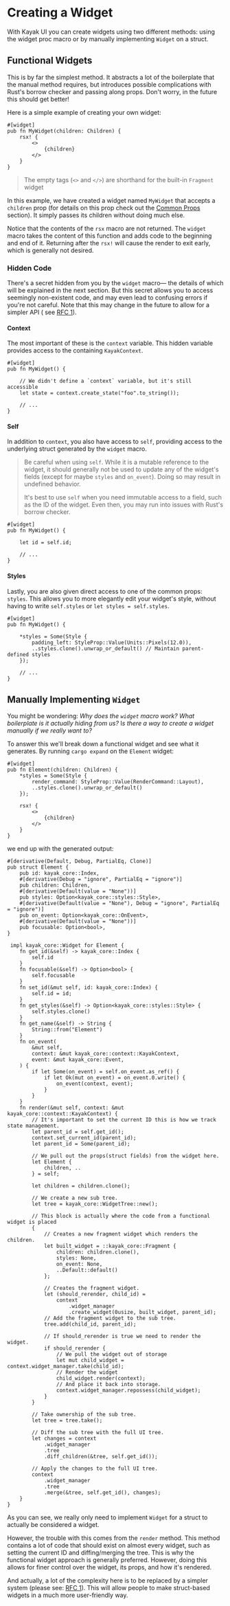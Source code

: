# Creating a Widget

With Kayak UI you can create widgets using two different methods: using the widget proc macro or by manually
implementing `Widget` on a struct.

## Functional Widgets

This is by far the simplest method. It abstracts a lot of the boilerplate that the manual method requires, but
introduces possible complications with Rust's borrow checker and passing along props. Don't worry, in the future this
should get better!

Here is a simple example of creating your own widget:

```rust,noplayground
#[widget]
pub fn MyWidget(children: Children) {
	rsx! {
		<>
			{children}
		</>
	}
}
```

> The empty tags (`<>` and `</>`) are shorthand for the built-in `Fragment` widget

In this example, we have created a widget named `MyWidget` that accepts a `children` prop (for details on this prop
check out the [Common Props](./common_props.md) section). It simply passes its children without doing much else.

Notice that the contents of the `rsx` macro are not returned. The `widget` macro takes the content of this function and
adds code to the beginning and end of it. Returning after the `rsx!` will cause the render to exit early, which is
generally not desired.

### Hidden Code

There's a secret hidden from you by the `widget` macro— the details of which will be explained in the next section. But
this secret allows you to access seemingly non-existent code, and may even lead to confusing errors if you're not
careful. Note that this may change in the future to allow for a simpler API (
see [RFC 1](https://github.com/StarArawn/kayak_ui/blob/book/rfcs/widget-restructure-rfc-1.md)).

#### Context

The most important of these is the `context` variable. This hidden variable provides access to the
containing `KayakContext`.

```rust,noplayground
#[widget]
pub fn MyWidget() {

	// We didn't define a `context` variable, but it's still accessible
	let state = context.create_state("foo".to_string());

	// ...
}
```

#### Self

In addition to `context`, you also have access to `self`, providing access to the underlying struct generated by
the `widget` macro.

> Be careful when using `self`. While it is a mutable reference to the widget, it should generally not be used to update any of the widget's fields (except for maybe `styles` and `on_event`). Doing so may result in undefined behavior.
>
> It's best to use `self` when you need immutable access to a field, such as the ID of the widget. Even then, you may run into issues with Rust's borrow checker.

```rust,noplayground
#[widget]
pub fn MyWidget() {

	let id = self.id;
	
	// ...
}
```

#### Styles

Lastly, you are also given direct access to one of the common props: `styles`. This allows you to more elegantly edit
your widget's style, without having to write `self.styles` or `let styles = self.styles`.

```rust,noplayground
#[widget]
pub fn MyWidget() {

	*styles = Some(Style {
		padding_left: StyleProp::Value(Units::Pixels(12.0)),
		..styles.clone().unwrap_or_default() // Maintain parent-defined styles
	});
	
	// ...
}
```

## Manually Implementing `Widget`

You might be wondering: *Why does the `widget` macro work?* *What boilerplate is it actually hiding from us?* I*s there
a way to create a widget manually if we really want to?*

To answer this we'll break down a functional widget and see what it generates. By running `cargo expand` on
the `Element` widget:

```rust,noplayground
#[widget]
pub fn Element(children: Children) {
    *styles = Some(Style {
        render_command: StyleProp::Value(RenderCommand::Layout),
        ..styles.clone().unwrap_or_default()
    });

    rsx! {
        <>
            {children}
        </>
    }
}
```

we end up with the generated output:

```rust,noplayground
#[derivative(Default, Debug, PartialEq, Clone)]
pub struct Element {
    pub id: kayak_core::Index,
    #[derivative(Debug = "ignore", PartialEq = "ignore")]
    pub children: Children,
    #[derivative(Default(value = "None"))]
    pub styles: Option<kayak_core::styles::Style>,
    #[derivative(Default(value = "None"), Debug = "ignore", PartialEq = "ignore")]
    pub on_event: Option<kayak_core::OnEvent>,
    #[derivative(Default(value = "None"))]
    pub focusable: Option<bool>,
}

 impl kayak_core::Widget for Element {
    fn get_id(&self) -> kayak_core::Index {
        self.id
    }
    fn focusable(&self) -> Option<bool> {
        self.focusable
    }
    fn set_id(&mut self, id: kayak_core::Index) {
        self.id = id;
    }
    fn get_styles(&self) -> Option<kayak_core::styles::Style> {
        self.styles.clone()
    }
    fn get_name(&self) -> String {
        String::from("Element")
    }
    fn on_event(
        &mut self,
        context: &mut kayak_core::context::KayakContext,
        event: &mut kayak_core::Event,
    ) {
        if let Some(on_event) = self.on_event.as_ref() {
            if let Ok(mut on_event) = on_event.0.write() {
                on_event(context, event);
            }
        }
    }
    fn render(&mut self, context: &mut kayak_core::context::KayakContext) {
        // It's important to set the current ID this is how we track state management.
        let parent_id = self.get_id();
        context.set_current_id(parent_id);
        let parent_id = Some(parent_id);

        // We pull out the props(struct fields) from the widget here.
        let Element {
            children, ..
        } = self;

        let children = children.clone();

        // We create a new sub tree.
        let tree = kayak_core::WidgetTree::new();
        
        // This block is actually where the code from a functional widget is placed
        {
            // Creates a new fragment widget which renders the children. 
            let built_widget = ::kayak_core::Fragment {
                children: children.clone(),
                styles: None,
                on_event: None,
                ..Default::default()
            };

            // Creates the fragment widget.
            let (should_rerender, child_id) =
                context
                    .widget_manager
                    .create_widget(0usize, built_widget, parent_id);
            // Add the fragment widget to the sub tree.
            tree.add(child_id, parent_id);
            
            // If should_rerender is true we need to render the widget.
            if should_rerender {
                // We pull the widget out of storage
                let mut child_widget = context.widget_manager.take(child_id);
                // Render the widget
                child_widget.render(context);
                // And place it back into storage.
                context.widget_manager.repossess(child_widget);
            }
        }
        
        // Take ownership of the sub tree.
        let tree = tree.take();

        // Diff the sub tree with the full UI tree.
        let changes = context
            .widget_manager
            .tree
            .diff_children(&tree, self.get_id());

        // Apply the changes to the full UI tree.
        context
            .widget_manager
            .tree
            .merge(&tree, self.get_id(), changes);
    }
}
```

As you can see, we really only need to implement `Widget` for a struct to actually be considered a widget.

However, the trouble with this comes from the `render` method. This method contains a lot of code that should exist
on almost every widget, such as setting the current ID and diffing/merging the tree. This is why the functional widget
approach is generally preferred. However, doing this allows for finer control over the widget, its props, and how it's
rendered.

And actually, a lot of the complexity here is to be replaced by a simpler system (please
see: [RFC 1](https://github.com/StarArawn/kayak_ui/blob/book/rfcs/widget-restructure-rfc-1.md)). This will allow people
to make struct-based widgets in a much more user-friendly way.

